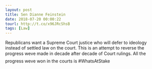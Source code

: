 ```yaml
---
layout: post
title: Sen Dianne Feinstein
date: 2018-07-20 00:00:22
tourl: http://t.co/x96JRcShsB
tags: [Law]
---
```

Republicans want a Supreme Court justice who will defer to ideology instead of settled law on the court. This is an attempt to reverse the progress weve made in decade after decade of Court rulings. All the progress weve won in the courts is #WhatsAtStake
